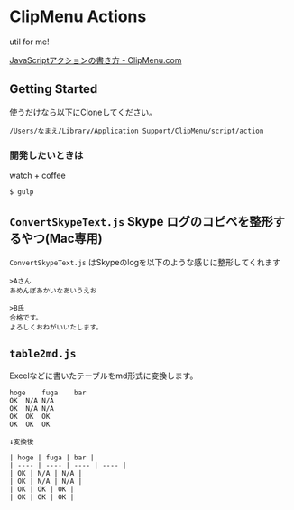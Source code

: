 # ClipMenu Actions

util for me!

[JavaScriptアクションの書き方 - ClipMenu.com](http://www.clipmenu.com/ja/help/custom-actions)

## Getting Started

使うだけなら以下にCloneしてください。

	/Users/なまえ/Library/Application Support/ClipMenu/script/action
	
### 開発したいときは

watch + coffee

	$ gulp 

	


## `ConvertSkypeText.js` Skype ログのコピペを整形するやつ(Mac専用)

`ConvertSkypeText.js` はSkypeのlogを以下のような感じに整形してくれます

```
>Aさん
あめんぼあかいなあいうえお

>B氏
合格です。
よろしくおねがいいたします。

```


## `table2md.js`

Excelなどに書いたテーブルをmd形式に変換します。

	hoge	fuga	bar
	OK	N/A	N/A
	OK	N/A	N/A
	OK	OK	OK
	OK	OK	OK
	
	↓変換後
	
	| hoge | fuga | bar |
	| ---- | ---- | ---- | ---- |
	| OK | N/A | N/A |
	| OK | N/A | N/A |
	| OK | OK | OK |
	| OK | OK | OK |
